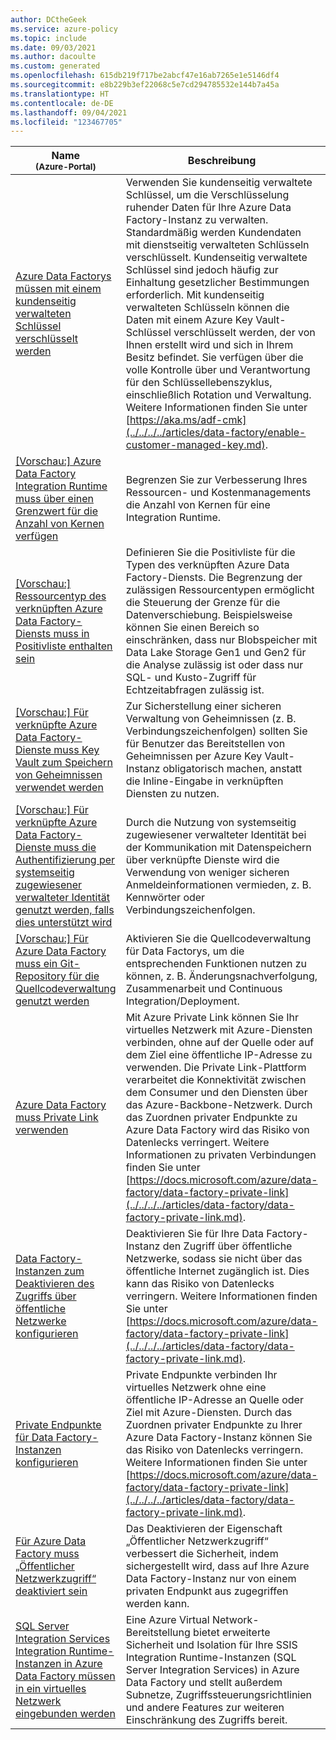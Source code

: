 ```yaml
---
author: DCtheGeek
ms.service: azure-policy
ms.topic: include
ms.date: 09/03/2021
ms.author: dacoulte
ms.custom: generated
ms.openlocfilehash: 615db219f717be2abcf47e16ab7265e1e5146df4
ms.sourcegitcommit: e8b229b3ef22068c5e7cd294785532e144b7a45a
ms.translationtype: HT
ms.contentlocale: de-DE
ms.lasthandoff: 09/04/2021
ms.locfileid: "123467705"
---
```

|Name<br /><sub>(Azure-Portal)</sub> |Beschreibung |Auswirkungen |Version<br /><sub>(GitHub)</sub> |
|---|---|---|---|
|[Azure Data Factorys müssen mit einem kundenseitig verwalteten Schlüssel verschlüsselt werden](https://portal.azure.com/#blade/Microsoft_Azure_Policy/PolicyDetailBlade/definitionId/%2Fproviders%2FMicrosoft.Authorization%2FpolicyDefinitions%2F4ec52d6d-beb7-40c4-9a9e-fe753254690e) |Verwenden Sie kundenseitig verwaltete Schlüssel, um die Verschlüsselung ruhender Daten für Ihre Azure Data Factory-Instanz zu verwalten. Standardmäßig werden Kundendaten mit dienstseitig verwalteten Schlüsseln verschlüsselt. Kundenseitig verwaltete Schlüssel sind jedoch häufig zur Einhaltung gesetzlicher Bestimmungen erforderlich. Mit kundenseitig verwalteten Schlüsseln können die Daten mit einem Azure Key Vault-Schlüssel verschlüsselt werden, der von Ihnen erstellt wird und sich in Ihrem Besitz befindet. Sie verfügen über die volle Kontrolle über und Verantwortung für den Schlüssellebenszyklus, einschließlich Rotation und Verwaltung. Weitere Informationen finden Sie unter [https://aka.ms/adf-cmk](../../../../articles/data-factory/enable-customer-managed-key.md). |Audit, Deny, Disabled |[1.0.1](https://github.com/Azure/azure-policy/blob/master/built-in-policies/policyDefinitions/Data%20Factory/DataFactory_CustomerManagedKey_Audit.json) |
|[\[Vorschau:\] Azure Data Factory Integration Runtime muss über einen Grenzwert für die Anzahl von Kernen verfügen](https://portal.azure.com/#blade/Microsoft_Azure_Policy/PolicyDetailBlade/definitionId/%2Fproviders%2FMicrosoft.Authorization%2FpolicyDefinitions%2F85bb39b5-2f66-49f8-9306-77da3ac5130f) |Begrenzen Sie zur Verbesserung Ihres Ressourcen- und Kostenmanagements die Anzahl von Kernen für eine Integration Runtime. |Audit, Deny, Disabled |[1.0.0-preview](https://github.com/Azure/azure-policy/blob/master/built-in-policies/policyDefinitions/Data%20Factory/IR_Core_Count_Exceeds_Audit.json) |
|[\[Vorschau:\] Ressourcentyp des verknüpften Azure Data Factory-Diensts muss in Positivliste enthalten sein](https://portal.azure.com/#blade/Microsoft_Azure_Policy/PolicyDetailBlade/definitionId/%2Fproviders%2FMicrosoft.Authorization%2FpolicyDefinitions%2F6809a3d0-d354-42fb-b955-783d207c62a8) |Definieren Sie die Positivliste für die Typen des verknüpften Azure Data Factory-Diensts. Die Begrenzung der zulässigen Ressourcentypen ermöglicht die Steuerung der Grenze für die Datenverschiebung. Beispielsweise können Sie einen Bereich so einschränken, dass nur Blobspeicher mit Data Lake Storage Gen1 und Gen2 für die Analyse zulässig ist oder dass nur SQL- und Kusto-Zugriff für Echtzeitabfragen zulässig ist. |Audit, Deny, Disabled |[1.0.0-preview](https://github.com/Azure/azure-policy/blob/master/built-in-policies/policyDefinitions/Data%20Factory/LinkedService_ResourceType_Audit.json) |
|[\[Vorschau:\] Für verknüpfte Azure Data Factory-Dienste muss Key Vault zum Speichern von Geheimnissen verwendet werden](https://portal.azure.com/#blade/Microsoft_Azure_Policy/PolicyDetailBlade/definitionId/%2Fproviders%2FMicrosoft.Authorization%2FpolicyDefinitions%2F127ef6d7-242f-43b3-9eef-947faf1725d0) |Zur Sicherstellung einer sicheren Verwaltung von Geheimnissen (z. B. Verbindungszeichenfolgen) sollten Sie für Benutzer das Bereitstellen von Geheimnissen per Azure Key Vault-Instanz obligatorisch machen, anstatt die Inline-Eingabe in verknüpften Diensten zu nutzen. |Audit, Deny, Disabled |[1.0.0-preview](https://github.com/Azure/azure-policy/blob/master/built-in-policies/policyDefinitions/Data%20Factory/LinkedService_InlineSecrets_Audit.json) |
|[\[Vorschau:\] Für verknüpfte Azure Data Factory-Dienste muss die Authentifizierung per systemseitig zugewiesener verwalteter Identität genutzt werden, falls dies unterstützt wird](https://portal.azure.com/#blade/Microsoft_Azure_Policy/PolicyDetailBlade/definitionId/%2Fproviders%2FMicrosoft.Authorization%2FpolicyDefinitions%2Ff78ccdb4-7bf4-4106-8647-270491d2978a) |Durch die Nutzung von systemseitig zugewiesener verwalteter Identität bei der Kommunikation mit Datenspeichern über verknüpfte Dienste wird die Verwendung von weniger sicheren Anmeldeinformationen vermieden, z. B. Kennwörter oder Verbindungszeichenfolgen. |Audit, Deny, Disabled |[1.0.0-preview](https://github.com/Azure/azure-policy/blob/master/built-in-policies/policyDefinitions/Data%20Factory/LinkedService_All_Auth_Audit_except_MSI.json) |
|[\[Vorschau:\] Für Azure Data Factory muss ein Git-Repository für die Quellcodeverwaltung genutzt werden](https://portal.azure.com/#blade/Microsoft_Azure_Policy/PolicyDetailBlade/definitionId/%2Fproviders%2FMicrosoft.Authorization%2FpolicyDefinitions%2F77d40665-3120-4348-b539-3192ec808307) |Aktivieren Sie die Quellcodeverwaltung für Data Factorys, um die entsprechenden Funktionen nutzen zu können, z. B. Änderungsnachverfolgung, Zusammenarbeit und Continuous Integration/Deployment. |Audit, Deny, Disabled |[1.0.0-preview](https://github.com/Azure/azure-policy/blob/master/built-in-policies/policyDefinitions/Data%20Factory/Factory_None_GIT_Audit.json) |
|[Azure Data Factory muss Private Link verwenden](https://portal.azure.com/#blade/Microsoft_Azure_Policy/PolicyDetailBlade/definitionId/%2Fproviders%2FMicrosoft.Authorization%2FpolicyDefinitions%2F8b0323be-cc25-4b61-935d-002c3798c6ea) |Mit Azure Private Link können Sie Ihr virtuelles Netzwerk mit Azure-Diensten verbinden, ohne auf der Quelle oder auf dem Ziel eine öffentliche IP-Adresse zu verwenden. Die Private Link-Plattform verarbeitet die Konnektivität zwischen dem Consumer und den Diensten über das Azure-Backbone-Netzwerk. Durch das Zuordnen privater Endpunkte zu Azure Data Factory wird das Risiko von Datenlecks verringert. Weitere Informationen zu privaten Verbindungen finden Sie unter [https://docs.microsoft.com/azure/data-factory/data-factory-private-link](../../../../articles/data-factory/data-factory-private-link.md). |AuditIfNotExists, Disabled |[1.0.0](https://github.com/Azure/azure-policy/blob/master/built-in-policies/policyDefinitions/Data%20Factory/DataFactory_PrivateEndpoints_Audit.json) |
|[Data Factory-Instanzen zum Deaktivieren des Zugriffs über öffentliche Netzwerke konfigurieren](https://portal.azure.com/#blade/Microsoft_Azure_Policy/PolicyDetailBlade/definitionId/%2Fproviders%2FMicrosoft.Authorization%2FpolicyDefinitions%2F08b1442b-7789-4130-8506-4f99a97226a7) |Deaktivieren Sie für Ihre Data Factory-Instanz den Zugriff über öffentliche Netzwerke, sodass sie nicht über das öffentliche Internet zugänglich ist. Dies kann das Risiko von Datenlecks verringern. Weitere Informationen finden Sie unter [https://docs.microsoft.com/azure/data-factory/data-factory-private-link](../../../../articles/data-factory/data-factory-private-link.md). |Modify, Disabled |[1.0.0](https://github.com/Azure/azure-policy/blob/master/built-in-policies/policyDefinitions/Data%20Factory/DataFactory_PublicNetworkAccess_Modify.json) |
|[Private Endpunkte für Data Factory-Instanzen konfigurieren](https://portal.azure.com/#blade/Microsoft_Azure_Policy/PolicyDetailBlade/definitionId/%2Fproviders%2FMicrosoft.Authorization%2FpolicyDefinitions%2F496ca26b-f669-4322-a1ad-06b7b5e41882) |Private Endpunkte verbinden Ihr virtuelles Netzwerk ohne eine öffentliche IP-Adresse an Quelle oder Ziel mit Azure-Diensten.  Durch das Zuordnen privater Endpunkte zu Ihrer Azure Data Factory-Instanz können Sie das Risiko von Datenlecks verringern.  Weitere Informationen finden Sie unter [https://docs.microsoft.com/azure/data-factory/data-factory-private-link](../../../../articles/data-factory/data-factory-private-link.md). |DeployIfNotExists, Disabled |[1.0.0](https://github.com/Azure/azure-policy/blob/master/built-in-policies/policyDefinitions/Data%20Factory/DataFactory_PrivateEndpoints_DeployIfNotExists.json) |
|[Für Azure Data Factory muss „Öffentlicher Netzwerkzugriff“ deaktiviert sein](https://portal.azure.com/#blade/Microsoft_Azure_Policy/PolicyDetailBlade/definitionId/%2Fproviders%2FMicrosoft.Authorization%2FpolicyDefinitions%2F1cf164be-6819-4a50-b8fa-4bcaa4f98fb6) |Das Deaktivieren der Eigenschaft „Öffentlicher Netzwerkzugriff“ verbessert die Sicherheit, indem sichergestellt wird, dass auf Ihre Azure Data Factory-Instanz nur von einem privaten Endpunkt aus zugegriffen werden kann. |Audit, Deny, Disabled |[1.0.0](https://github.com/Azure/azure-policy/blob/master/built-in-policies/policyDefinitions/Data%20Factory/DataFactory_PublicNetworkAccess_Audit.json) |
|[SQL Server Integration Services Integration Runtime-Instanzen in Azure Data Factory müssen in ein virtuelles Netzwerk eingebunden werden](https://portal.azure.com/#blade/Microsoft_Azure_Policy/PolicyDetailBlade/definitionId/%2Fproviders%2FMicrosoft.Authorization%2FpolicyDefinitions%2F0088bc63-6dee-4a9c-9d29-91cfdc848952) |Eine Azure Virtual Network-Bereitstellung bietet erweiterte Sicherheit und Isolation für Ihre SSIS Integration Runtime-Instanzen (SQL Server Integration Services) in Azure Data Factory und stellt außerdem Subnetze, Zugriffssteuerungsrichtlinien und andere Features zur weiteren Einschränkung des Zugriffs bereit. |Audit, Deny, Disabled |[2.0.0](https://github.com/Azure/azure-policy/blob/master/built-in-policies/policyDefinitions/Data%20Factory/SSISIR_JoinVirtualNetwork_Audit.json) |